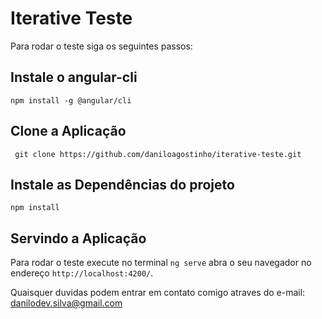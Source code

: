 # Iterative Teste

Para rodar o teste siga os seguintes passos:

## Instale o angular-cli

`npm install -g @angular/cli`

## Clone a Aplicação

` git clone https://github.com/daniloagostinho/iterative-teste.git`

## Instale as Dependências do projeto

`npm install`

## Servindo a Aplicação

Para rodar o teste execute no terminal `ng serve` abra o seu navegador no endereço `http://localhost:4200/`.

Quaisquer duvidas podem entrar em contato comigo atraves do e-mail: danilodev.silva@gmail.com
